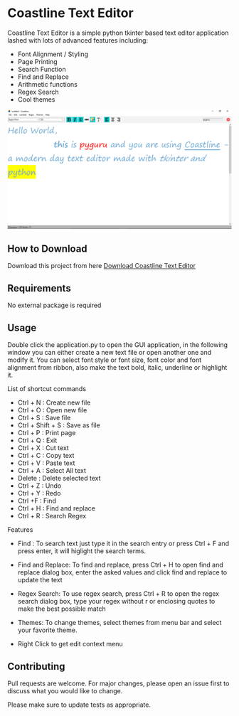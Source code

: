 # Coastline Text Editor

Coastline Text Editor is a simple python tkinter based text editor application lashed with lots of advanced features including:
* Font Alignment / Styling
* Page Printing
* Search Function
* Find and Replace
* Arithmetic functions
* Regex Search
* Cool themes

![Alt text](app.png?raw=true "Coastline Text Editor")

## How to Download

Download this project from here [Download Coastline Text Editor](https://downgit.github.io/#/home?url=https://github.com/pyGuru123/Python-Projects/tree/master/Coastline%20-%20Text%20Editor)

## Requirements

No external package is required

## Usage

Double click the application.py to open the GUI application, in the following window you can either create a new text file or open another one and modify it. You can select font style or font size, font color and font alignment from ribbon, also make the text bold, italic, underline or highlight it.  

List of shortcut commands
* Ctrl + N                      : Create new file
* Ctrl + O                      : Open new file
* Ctrl + S                      : Save file
* Ctrl + Shift + S              : Save as file
* Ctrl + P                      : Print page
* Ctrl + Q                      : Exit
* Ctrl + X                      : Cut text
* Ctrl + C                      : Copy text
* Ctrl + V                      : Paste text
* Ctrl + A                      : Select All text
* Delete                        : Delete selected text
* Ctrl + Z                      : Undo
* Ctrl + Y                      : Redo
* Ctrl +F                       : Find
* Ctrl + H                      : Find and replace
* Ctrl + R                      : Search Regex


Features

* Find : 
    To search text just type it in the search entry or press Ctrl + F and press enter, it will higlight the search terms.
* Find and Replace:
    To find and replace, press Ctrl + H to open find and replace dialog box, enter the asked values and click find and replace to update the text
* Regex Search:
    To use regex search, press Ctrl + R to open the regex search dialog box, type your regex without r or enclosing quotes to make the best possible match
* Themes:
	To change themes, select themes from menu bar and select your favorite theme.

* Right Click to get edit context menu


## Contributing
Pull requests are welcome. For major changes, please open an issue first to discuss what you would like to change.

Please make sure to update tests as appropriate.